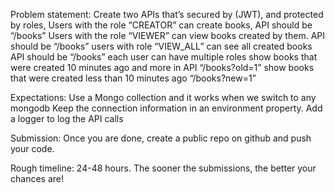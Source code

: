 Problem statement:
Create two APIs that’s secured by (JWT), and protected by roles,
Users with the role “CREATOR” can create books, API should be “/books”
Users with the role “VIEWER” can view books created by them. API should be “/books”
users with role “VIEW_ALL” can see all created books API should be “/books”
each user can have multiple roles
show books that were created 10 minutes ago and more in API “/books?old=1”
show books that were created less than 10 minutes ago “/books?new=1”

Expectations:
Use a Mongo collection and it works when we switch to any mongodb
Keep the connection information in an environment property.
Add a logger to log the API calls

Submission:
Once you are done, create a public repo on github and push your code.

Rough timeline: 24-48 hours. The sooner the submissions, the better your chances are!
